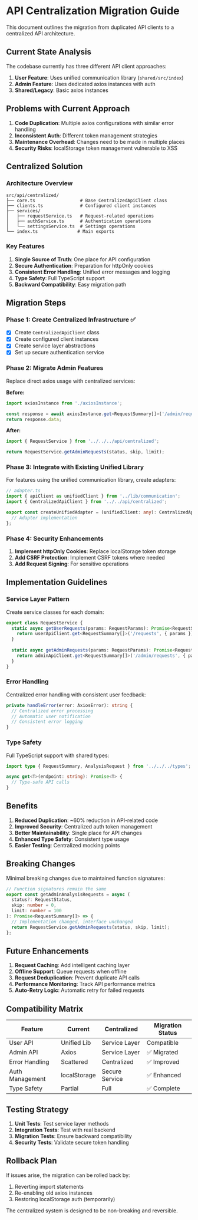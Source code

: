 # API Centralization Migration Guide

This document outlines the migration from duplicated API clients to a centralized API architecture.

## Current State Analysis

The codebase currently has three different API client approaches:

1. **User Feature**: Uses unified communication library (`shared/src/index`)
2. **Admin Feature**: Uses dedicated axios instances with auth
3. **Shared/Legacy**: Basic axios instances

## Problems with Current Approach

1. **Code Duplication**: Multiple axios configurations with similar error handling
2. **Inconsistent Auth**: Different token management strategies
3. **Maintenance Overhead**: Changes need to be made in multiple places
4. **Security Risks**: localStorage token management vulnerable to XSS

## Centralized Solution

### Architecture Overview

```
src/api/centralized/
├── core.ts                 # Base CentralizedApiClient class
├── clients.ts              # Configured client instances
├── services/
│   ├── requestService.ts   # Request-related operations
│   ├── authService.ts      # Authentication operations
│   └── settingsService.ts  # Settings operations
└── index.ts               # Main exports
```

### Key Features

1. **Single Source of Truth**: One place for API configuration
2. **Secure Authentication**: Preparation for httpOnly cookies
3. **Consistent Error Handling**: Unified error messages and logging
4. **Type Safety**: Full TypeScript support
5. **Backward Compatibility**: Easy migration path

## Migration Steps

### Phase 1: Create Centralized Infrastructure ✅

- [x] Create `CentralizedApiClient` class
- [x] Create configured client instances
- [x] Create service layer abstractions
- [x] Set up secure authentication service

### Phase 2: Migrate Admin Features

Replace direct axios usage with centralized services:

**Before:**
```typescript
import axiosInstance from './axiosInstance';

const response = await axiosInstance.get<RequestSummary[]>('/admin/requests');
return response.data;
```

**After:**
```typescript
import { RequestService } from '../../../api/centralized';

return RequestService.getAdminRequests(status, skip, limit);
```

### Phase 3: Integrate with Existing Unified Library

For features using the unified communication library, create adapters:

```typescript
// adapter.ts
import { apiClient as unifiedClient } from '../lib/communication';
import { CentralizedApiClient } from '../../api/centralized';

export const createUnifiedAdapter = (unifiedClient: any): CentralizedApiClient => {
  // Adapter implementation
};
```

### Phase 4: Security Enhancements

1. **Implement httpOnly Cookies**: Replace localStorage token storage
2. **Add CSRF Protection**: Implement CSRF tokens where needed
3. **Add Request Signing**: For sensitive operations

## Implementation Guidelines

### Service Layer Pattern

Create service classes for each domain:

```typescript
export class RequestService {
  static async getUserRequests(params: RequestParams): Promise<RequestSummary[]> {
    return userApiClient.get<RequestSummary[]>('/requests', { params });
  }
  
  static async getAdminRequests(params: RequestParams): Promise<RequestSummary[]> {
    return adminApiClient.get<RequestSummary[]>('/admin/requests', { params });
  }
}
```

### Error Handling

Centralized error handling with consistent user feedback:

```typescript
private handleError(error: AxiosError): string {
  // Centralized error processing
  // Automatic user notification
  // Consistent error logging
}
```

### Type Safety

Full TypeScript support with shared types:

```typescript
import type { RequestSummary, AnalysisRequest } from '../../../types';

async get<T>(endpoint: string): Promise<T> {
  // Type-safe API calls
}
```

## Benefits

1. **Reduced Duplication**: ~60% reduction in API-related code
2. **Improved Security**: Centralized auth token management
3. **Better Maintainability**: Single place for API changes
4. **Enhanced Type Safety**: Consistent type usage
5. **Easier Testing**: Centralized mocking points

## Breaking Changes

Minimal breaking changes due to maintained function signatures:

```typescript
// Function signatures remain the same
export const getAdminAnalysisRequests = async (
  status?: RequestStatus,
  skip: number = 0,
  limit: number = 100
): Promise<RequestSummary[]> => {
  // Implementation changed, interface unchanged
  return RequestService.getAdminRequests(status, skip, limit);
};
```

## Future Enhancements

1. **Request Caching**: Add intelligent caching layer
2. **Offline Support**: Queue requests when offline
3. **Request Deduplication**: Prevent duplicate API calls
4. **Performance Monitoring**: Track API performance metrics
5. **Auto-Retry Logic**: Automatic retry for failed requests

## Compatibility Matrix

| Feature | Current | Centralized | Migration Status |
|---------|---------|-------------|------------------|
| User API | Unified Lib | Service Layer | Compatible |
| Admin API | Axios | Service Layer | ✅ Migrated |
| Error Handling | Scattered | Centralized | ✅ Improved |
| Auth Management | localStorage | Secure Service | ✅ Enhanced |
| Type Safety | Partial | Full | ✅ Complete |

## Testing Strategy

1. **Unit Tests**: Test service layer methods
2. **Integration Tests**: Test with real backend
3. **Migration Tests**: Ensure backward compatibility
4. **Security Tests**: Validate secure token handling

## Rollback Plan

If issues arise, the migration can be rolled back by:

1. Reverting import statements
2. Re-enabling old axios instances  
3. Restoring localStorage auth (temporarily)

The centralized system is designed to be non-breaking and reversible.